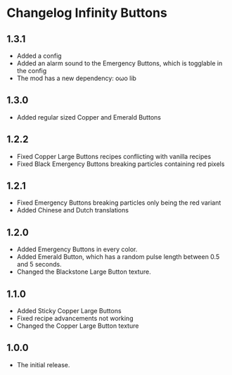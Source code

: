 # Changelog Infinity Buttons

## 1.3.1

- Added a config
- Added an alarm sound to the Emergency Buttons, which is togglable in the config
- The mod has a new dependency: oωo lib

## 1.3.0

- Added regular sized Copper and Emerald Buttons

## 1.2.2

- Fixed Copper Large Buttons recipes conflicting with vanilla recipes
- Fixed Black Emergency Buttons breaking particles containing red pixels

## 1.2.1

- Fixed Emergency Buttons breaking particles only being the red variant
- Added Chinese and Dutch translations

## 1.2.0

- Added Emergency Buttons in every color.
- Added Emerald Button, which has a random pulse length between 0.5 and 5 seconds.
- Changed the Blackstone Large Button texture.

## 1.1.0

- Added Sticky Copper Large Buttons
- Fixed recipe advancements not working
- Changed the Copper Large Button texture

## 1.0.0

- The initial release.
